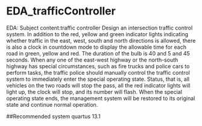 # EDA_trafficController
EDA: Subject content:traffic controller
Design an intersection traffic control system. In addition to the red, yellow and green indicator lights indicating whether traffic in the east, west, south and north directions is allowed, there is also a clock in countdown mode to display the allowable time for each road in green, yellow and red. The duration of the bulb is 40 and 5 and 45 seconds. When any one of the east-west highway or the north-south highway has special circumstances, such as fire trucks and police cars to perform tasks, the traffic police should manually control the traffic control system to immediately enter the special operating state. Status, that is, all vehicles on the two roads will stop the pass, all the red indicator lights will light up, the clock will stop, and its number will flash. When the special operating state ends, the management system will be restored to its original state and continue normal operation.

##Recommended system
quartus 13.1
